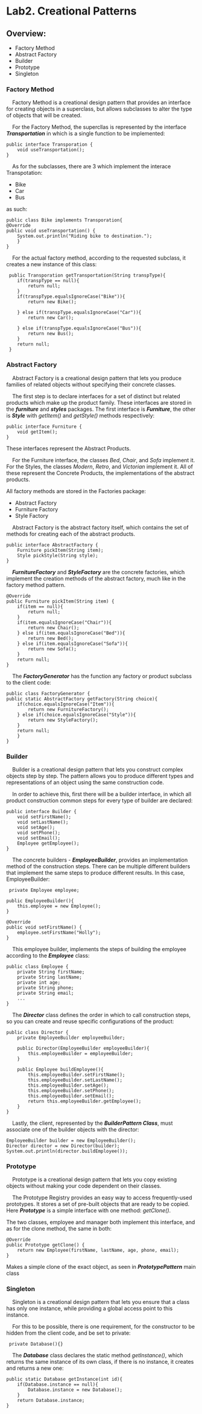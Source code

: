 # Lab2. Creational Patterns

## Overview:

- Factory Method
- Abstract Factory
- Builder
- Prototype
- Singleton

### Factory Method
&nbsp;&nbsp;&nbsp;&nbsp;Factory Method is a creational design pattern that provides 
an interface for creating objects in a superclass, but allows 
subclasses to alter the type of objects that will be created.

&nbsp;&nbsp;&nbsp;&nbsp;For the Factory Method, the supercllas is represented by the 
interface ***Transportation*** in which is a single function to be 
implemented:

    public interface Transporation {
        void useTransportation();
    }

&nbsp;&nbsp;&nbsp;&nbsp;As for the subclasses, there are 3 which implement the interace 
Transpotation: 

- Bike
- Car
- Bus

as such:

    public class Bike implements Transporation{
    @Override
    public void useTransportation() {
        System.out.println("Riding bike to destination.");
        }
    }

&nbsp;&nbsp;&nbsp;&nbsp;For the actual factory method, according to the requested subclass,
it creates a new instance of this class:

     public Transporation getTransportation(String transpType){
        if(transpType == null){
            return null;
        }
        if(transpType.equalsIgnoreCase("Bike")){
            return new Bike();

        } else if(transpType.equalsIgnoreCase("Car")){
            return new Car();

        } else if(transpType.equalsIgnoreCase("Bus")){
            return new Bus();
        }
        return null;
     }

### Abstract Factory
&nbsp;&nbsp;&nbsp;&nbsp;Abstract Factory is a creational design pattern that lets you produce families of related objects without specifying their concrete classes.

&nbsp;&nbsp;&nbsp;&nbsp;The first step is to declare interfaces for a set of distinct but related
products which make up the product family. These interfaces are stored in
the ***furniture*** and ***styles*** packages. The first interface is ***Furniture***, the other
is ***Style*** with *getItem()* and *getStyle()* methods respectively:

    public interface Furniture {
        void getItem();
    }
These interfaces represent the Abstract Products.

&nbsp;&nbsp;&nbsp;&nbsp;For the Furniture interface, the classes *Bed*, *Chair*, and *Sofa* implement it.
For the Styles, the classes *Modern*, *Retro*, and *Victorian* implement it.
All of these represent the Concrete Products, the implementations of the 
abstract products.

All factory methods are stored in the Factories package:

- Abstract Factory
- Furniture Factory
- Style Factory

&nbsp;&nbsp;&nbsp;&nbsp;Abstract Factory is the abstract factory itself, which contains the set of
methods for creating each of the abstract products.

    public interface AbstractFactory {
        Furniture pickItem(String item);
        Style pickStyle(String style);
    }

&nbsp;&nbsp;&nbsp;&nbsp;***FurnitureFactory*** and ***StyleFactory*** are the concrete factories, which implement
the creation methods of the abstract factory, much like in the factory method
pattern.

    @Override
    public Furniture pickItem(String item) {
        if(item == null){
            return null;
        }
        if(item.equalsIgnoreCase("Chair")){
            return new Chair();
        } else if(item.equalsIgnoreCase("Bed")){
            return new Bed();
        } else if(item.equalsIgnoreCase("Sofa")){
            return new Sofa();
        }
        return null;
    }

&nbsp;&nbsp;&nbsp;&nbsp;The ***FactoryGenerator*** has the function any factory or product subclass
to the client code:

    public class FactoryGenerator {
    public static AbstractFactory getFactory(String choice){
        if(choice.equalsIgnoreCase("Item")){
            return new FurnitureFactory();
        } else if(choice.equalsIgnoreCase("Style")){
            return new StyleFactory();
        }
        return null;
        }
    }

### Builder
&nbsp;&nbsp;&nbsp;&nbsp;Builder is a creational design pattern that lets you construct 
complex objects step by step. The pattern allows you to produce 
different types and representations of an object using the same 
construction code.

&nbsp;&nbsp;&nbsp;&nbsp;In order to achieve this, first there will be a builder interface, in 
which all product construction common steps for every type of
builder are declared:

    public interface Builder {
        void setFirstName();
        void setLastName();
        void setAge();
        void setPhone();
        void setEmail();
        Employee getEmployee();
    }

&nbsp;&nbsp;&nbsp;&nbsp;The concrete builders - ***EmployeeBuilder***, provides an implementation method
of the construction steps. There can be multiple different builders that
implement the same steps to produce different results. In this case, EmployeeBuilder:

     private Employee employee;

    public EmployeeBuilder(){
        this.employee = new Employee();
    }

    @Override
    public void setFirstName() {
        employee.setFirstName("Holly");
    }

&nbsp;&nbsp;&nbsp;&nbsp;This employee builder, implements the steps of building the employee
according to the ***Employee*** class:

    public class Employee {
        private String firstName;
        private String lastName;
        private int age;
        private String phone;
        private String email;
        ...
    }

&nbsp;&nbsp;&nbsp;&nbsp;The ***Director*** class defines the order in which to call construction steps,
so you can create and reuse specific configurations of the product:

    public class Director {
        private EmployeeBuilder employeeBuilder;
    
        public Director(EmployeeBuilder employeeBuilder){
            this.employeeBuilder = employeeBuilder;
        }
    
        public Employee buildEmployee(){
            this.employeeBuilder.setFirstName();
            this.employeeBuilder.setLastName();
            this.employeeBuilder.setAge();
            this.employeeBuilder.setPhone();
            this.employeeBuilder.setEmail();
            return this.employeeBuilder.getEmployee();
        }
    }

&nbsp;&nbsp;&nbsp;&nbsp;Lastly, the client, represented by the ***BuilderPattern Class***, must associate one
of the builder objects with the director:

    EmployeeBuilder builder = new EmployeeBuilder();
    Director director = new Director(builder);
    System.out.println(director.buildEmployee());

### Prototype
&nbsp;&nbsp;&nbsp;&nbsp;Prototype is a creational design pattern that lets you copy 
existing objects without making your code dependent on their classes.

&nbsp;&nbsp;&nbsp;&nbsp;The Prototype Registry provides an easy way to access 
frequently-used prototypes. It stores a set of pre-built objects 
that are ready to be copied. Here ***Prototype*** is a simple interface
with one method: *getClone()*.

The two classes, employee and manager both implement this interface,
and as for the clone method, the same in both:

    @Override
    public Prototype getClone() {
        return new Employee(firstName, lastName, age, phone, email);
    }

Makes a simple clone of the exact object, as seen in ***PrototypePattern*** main class

### Singleton
&nbsp;&nbsp;&nbsp;&nbsp;Singleton is a creational design pattern that lets you ensure that a 
class has only one instance, while providing a global access point to 
this instance.

&nbsp;&nbsp;&nbsp;&nbsp;For this to be possible, there is one requirement, for the constructor
to be hidden from the client code, and be set to private:

     private Database(){}

&nbsp;&nbsp;&nbsp;&nbsp;The ***Database*** class declares the static method *getInstance()*, which returns
the same instance of its own class, if there is no instance, it creates and
returns a new one:

    public static Database getInstance(int id){
        if(Database.instance == null){
            Database.instance = new Database();
        }
        return Database.instance;
    }